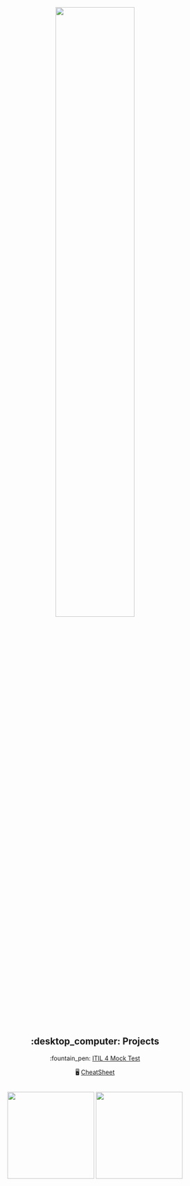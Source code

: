 <div id="header" align="center">
  <img width=60% src="https://i.giphy.com/media/v1.Y2lkPTc5MGI3NjExNDRobXl1dmcyaWR0aGpwZXJ3a3N4MDZtbHVxcWtkcHVrY3VuZDhmcyZlcD12MV9pbnRlcm5hbF9naWZfYnlfaWQmY3Q9Zw/oCuEUxKC5P0Fq/giphy.gif"/>
</div>

<div align="center">
  <h2><b>:desktop_computer: Projects</b></h2>
  <p>:fountain_pen: <a href="https://badpharma.github.io/Mock4"> ITIL 4 Mock Test </a> </p>
   <p> 🖥️  <a href="https://badpharma.github.io/Cheatsheet"> CheatSheet </a>  </p>
  </div>
  
<br>
<div id="stats" align="center" margin>
<img height =200 src="https://github-readme-stats.vercel.app/api?username=BadPharma&theme=tokyonight">
<img height =200 src ="https://github-readme-stats.vercel.app/api/top-langs/?username=BadPharma&theme=tokyonight&layout=donut">

</div>
